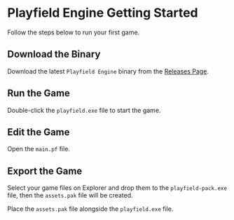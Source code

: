 Playfield Engine Getting Started
================================

Follow the steps below to run your first game.

## Download the Binary

Download the latest `Playfield Engine` binary from the [Releases Page](https://github.com/awemorris/PlayfieldEngine/releases).

## Run the Game

Double-click the `playfield.exe` file to start the game.

## Edit the Game

Open the `main.pf` file.

## Export the Game

Select your game files on Explorer and drop them to the `playfield-pack.exe` file,
then the `assets.pak` file will be created.

Place the `assets.pak` file alongside the `playfield.exe` file.
